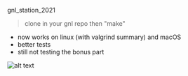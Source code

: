 gnl_station_2021

> clone in your gnl repo then "make"

- now works on linux (with valgrind summary) and macOS
- better tests
- still not testing the bonus part

![alt text](https://i.imgur.com/JLAlL16.png)


